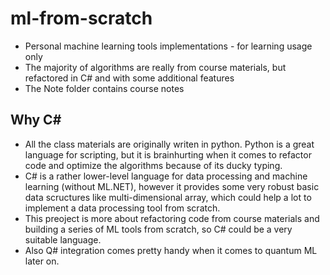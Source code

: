 # ml-from-scratch
- Personal machine learning tools implementations - for learning usage only
- The majority of algorithms are really from course materials, but refactored in C# and with some additional features  
- The Note folder contains course notes

## Why C#
- All the class materials are originally writen in python. Python is a great language for scripting, but it is brainhurting when it comes to refactor code and optimize the algorithms because of its ducky typing. 
- C# is a rather lower-level language for data processing and machine learning (without ML.NET), however it provides some very robust basic data scructures like multi-dimensional array, which could help a lot to implement a data processing tool from scratch.
- This preoject is more about refactoring code from course materials and building a series of ML tools from scratch, so C# could be a very suitable language.
- Also Q# integration comes pretty handy when it comes to quantum ML later on.
